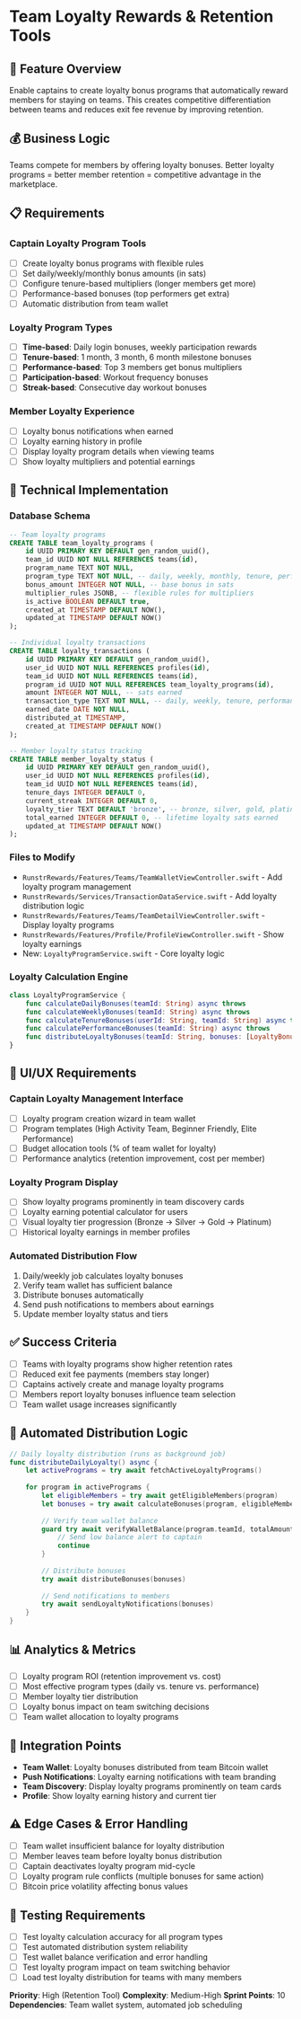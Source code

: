 # Team Loyalty Rewards & Retention Tools

## 🎯 Feature Overview
Enable captains to create loyalty bonus programs that automatically reward members for staying on teams. This creates competitive differentiation between teams and reduces exit fee revenue by improving retention.

## 💰 Business Logic
Teams compete for members by offering loyalty bonuses. Better loyalty programs = better member retention = competitive advantage in the marketplace.

## 📋 Requirements

### Captain Loyalty Program Tools
- [ ] Create loyalty bonus programs with flexible rules
- [ ] Set daily/weekly/monthly bonus amounts (in sats)
- [ ] Configure tenure-based multipliers (longer members get more)
- [ ] Performance-based bonuses (top performers get extra)
- [ ] Automatic distribution from team wallet

### Loyalty Program Types
- [ ] **Time-based**: Daily login bonuses, weekly participation rewards
- [ ] **Tenure-based**: 1 month, 3 month, 6 month milestone bonuses
- [ ] **Performance-based**: Top 3 members get bonus multipliers
- [ ] **Participation-based**: Workout frequency bonuses
- [ ] **Streak-based**: Consecutive day workout bonuses

### Member Loyalty Experience
- [ ] Loyalty bonus notifications when earned
- [ ] Loyalty earning history in profile
- [ ] Display loyalty program details when viewing teams
- [ ] Show loyalty multipliers and potential earnings

## 🔧 Technical Implementation

### Database Schema
```sql
-- Team loyalty programs
CREATE TABLE team_loyalty_programs (
    id UUID PRIMARY KEY DEFAULT gen_random_uuid(),
    team_id UUID NOT NULL REFERENCES teams(id),
    program_name TEXT NOT NULL,
    program_type TEXT NOT NULL, -- daily, weekly, monthly, tenure, performance
    bonus_amount INTEGER NOT NULL, -- base bonus in sats
    multiplier_rules JSONB, -- flexible rules for multipliers
    is_active BOOLEAN DEFAULT true,
    created_at TIMESTAMP DEFAULT NOW(),
    updated_at TIMESTAMP DEFAULT NOW()
);

-- Individual loyalty transactions
CREATE TABLE loyalty_transactions (
    id UUID PRIMARY KEY DEFAULT gen_random_uuid(),
    user_id UUID NOT NULL REFERENCES profiles(id),
    team_id UUID NOT NULL REFERENCES teams(id),
    program_id UUID NOT NULL REFERENCES team_loyalty_programs(id),
    amount INTEGER NOT NULL, -- sats earned
    transaction_type TEXT NOT NULL, -- daily, weekly, tenure, performance
    earned_date DATE NOT NULL,
    distributed_at TIMESTAMP,
    created_at TIMESTAMP DEFAULT NOW()
);

-- Member loyalty status tracking
CREATE TABLE member_loyalty_status (
    id UUID PRIMARY KEY DEFAULT gen_random_uuid(),
    user_id UUID NOT NULL REFERENCES profiles(id),
    team_id UUID NOT NULL REFERENCES teams(id),
    tenure_days INTEGER DEFAULT 0,
    current_streak INTEGER DEFAULT 0,
    loyalty_tier TEXT DEFAULT 'bronze', -- bronze, silver, gold, platinum
    total_earned INTEGER DEFAULT 0, -- lifetime loyalty sats earned
    updated_at TIMESTAMP DEFAULT NOW()
);
```

### Files to Modify
- `RunstrRewards/Features/Teams/TeamWalletViewController.swift` - Add loyalty program management
- `RunstrRewards/Services/TransactionDataService.swift` - Add loyalty distribution logic
- `RunstrRewards/Features/Teams/TeamDetailViewController.swift` - Display loyalty programs
- `RunstrRewards/Features/Profile/ProfileViewController.swift` - Show loyalty earnings
- New: `LoyaltyProgramService.swift` - Core loyalty logic

### Loyalty Calculation Engine
```swift
class LoyaltyProgramService {
    func calculateDailyBonuses(teamId: String) async throws
    func calculateWeeklyBonuses(teamId: String) async throws  
    func calculateTenureBonuses(userId: String, teamId: String) async throws
    func calculatePerformanceBonuses(teamId: String) async throws
    func distributeLoyaltyBonuses(teamId: String, bonuses: [LoyaltyBonus]) async throws
}
```

## 🎨 UI/UX Requirements

### Captain Loyalty Management Interface
- [ ] Loyalty program creation wizard in team wallet
- [ ] Program templates (High Activity Team, Beginner Friendly, Elite Performance)
- [ ] Budget allocation tools (% of team wallet for loyalty)
- [ ] Performance analytics (retention improvement, cost per member)

### Loyalty Program Display
- [ ] Show loyalty programs prominently in team discovery cards
- [ ] Loyalty earning potential calculator for users
- [ ] Visual loyalty tier progression (Bronze → Silver → Gold → Platinum)
- [ ] Historical loyalty earnings in member profiles

### Automated Distribution Flow
1. Daily/weekly job calculates loyalty bonuses
2. Verify team wallet has sufficient balance  
3. Distribute bonuses automatically
4. Send push notifications to members about earnings
5. Update member loyalty status and tiers

## ✅ Success Criteria
- [ ] Teams with loyalty programs show higher retention rates
- [ ] Reduced exit fee payments (members stay longer)
- [ ] Captains actively create and manage loyalty programs
- [ ] Members report loyalty bonuses influence team selection
- [ ] Team wallet usage increases significantly

## 🔄 Automated Distribution Logic
```swift
// Daily loyalty distribution (runs as background job)
func distributeDailyLoyalty() async {
    let activePrograms = try await fetchActiveLoyaltyPrograms()
    
    for program in activePrograms {
        let eligibleMembers = try await getEligibleMembers(program)
        let bonuses = try await calculateBonuses(program, eligibleMembers)
        
        // Verify team wallet balance
        guard try await verifyWalletBalance(program.teamId, totalAmount: bonuses.sum) else {
            // Send low balance alert to captain
            continue
        }
        
        // Distribute bonuses
        try await distributeBonuses(bonuses)
        
        // Send notifications to members
        try await sendLoyaltyNotifications(bonuses)
    }
}
```

## 📊 Analytics & Metrics
- [ ] Loyalty program ROI (retention improvement vs. cost)
- [ ] Most effective program types (daily vs. tenure vs. performance)
- [ ] Member loyalty tier distribution
- [ ] Loyalty bonus impact on team switching decisions
- [ ] Team wallet allocation to loyalty programs

## 🔗 Integration Points
- **Team Wallet**: Loyalty bonuses distributed from team Bitcoin wallet
- **Push Notifications**: Loyalty earning notifications with team branding
- **Team Discovery**: Display loyalty programs prominently on team cards
- **Profile**: Show loyalty earning history and current tier

## ⚠️ Edge Cases & Error Handling
- [ ] Team wallet insufficient balance for loyalty distribution
- [ ] Member leaves team before loyalty bonus distribution
- [ ] Captain deactivates loyalty program mid-cycle
- [ ] Loyalty program rule conflicts (multiple bonuses for same action)
- [ ] Bitcoin price volatility affecting bonus values

## 🧪 Testing Requirements
- [ ] Test loyalty calculation accuracy for all program types
- [ ] Test automated distribution system reliability
- [ ] Test wallet balance verification and error handling
- [ ] Test loyalty program impact on team switching behavior
- [ ] Load test loyalty distribution for teams with many members

**Priority**: High (Retention Tool)
**Complexity**: Medium-High
**Sprint Points**: 10  
**Dependencies**: Team wallet system, automated job scheduling